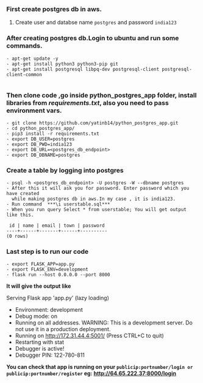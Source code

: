 ### First create postgres db in aws.
1) Create user and databse name ```postgres``` and password ```india123```

  
  
  
### After creating postgres db.Login to ubuntu and run some commands.
  ```
  - apt-get update -y 
  - apt-get install python3 python3-pip git 
  - apt-get install postgresql libpq-dev postgresql-client postgresql-client-common
  
  
  ```


### Then clone code ,go inside python_postgres_app folder, install libraries from _requirements.txt_, also you need to pass environment vars.
```
- git clone https://github.com/yatinb14/python_postgres_app.git
- cd python_postgres_app/
- pip3 install -r requirements.txt
- export DB_USER=postgres
- export DB_PWD=india123
- export DB_URL=<postgres_db_endpoint>
- export DB_DBNAME=postgres

```

### Create a table by logging into postgres
```
- psql -h <postgres_db_endpoint> -U postgres -W --dbname postgres
- After this it will ask you for password. Enter password which you have created
  while making postgres db in aws.In my case , it is india123.
- Run command  ***\i userstable.sql*** 
- When you run query Select * from userstable; You will get output like this.

 id | name | email | town | password
----+------+-------+------+----------
(0 rows)
```

### Last step is to run our code
```
- export FLASK_APP=app.py
- export FLASK_ENV=development
- flask run --host 0.0.0.0 --port 8000

```
**It will give the output like**

 Serving Flask app 'app.py' (lazy loading)
 * Environment: development
 * Debug mode: on
 * Running on all addresses.
   WARNING: This is a development server. Do not use it in a production deployment.
 * Running on http://172.31.44.4:5001/ (Press CTRL+C to quit)
 * Restarting with stat
 * Debugger is active!
 * Debugger PIN: 122-780-811

**You can check that app is running on your ```publicip:portnumber/login or publicip:portnumber/register``` eg: http://64.65.222.37:8000/login**

